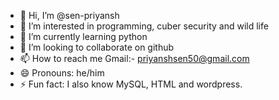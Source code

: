 - 👋 Hi, I’m @sen-priyansh
- 👀 I’m interested in programming, cuber security and wild life
- 🌱 I’m currently learning python
- 💞️ I’m looking to collaborate on github
- 📫 How to reach me Gmail:- priyanshsen50@gmail.com
- 😄 Pronouns: he/him
- ⚡ Fun fact: I also know MySQL, HTML and wordpress.

<!---
sen-priyansh/sen-priyansh is a ✨ special ✨ repository because its `README.md` (this file) appears on your GitHub profile.
You can click the Preview link to take a look at your changes.
--->
